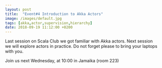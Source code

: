 ```yaml
---
layout: post
title:  "Event#4 Introduction to Akka Actors"
image: /images/default.jpg
tags: [akka,actor,supervision,hierarchy]
date: 2018-09-19 11:12:00 +0200
---
```


Last session on Scala Club we got familiar with Akka actors. Next session we will explore actors in practice. Do not forget please to bring your laptops with you.[]()

Join us next Wednesday, at 10:00 in Jamaika (room 223)